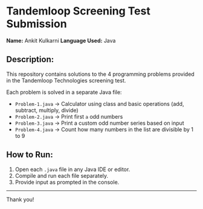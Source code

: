 # Tandemloop Screening Test Submission

**Name:** Ankit Kulkarni 
**Language Used:** Java  

## Description:

This repository contains solutions to the 4 programming problems provided in the Tandemloop Technologies screening test.

Each problem is solved in a separate Java file:

- `Problem-1.java` → Calculator using class and basic operations (add, subtract, multiply, divide)
- `Problem-2.java` → Print first `a` odd numbers
- `Problem-3.java` → Print a custom odd number series based on input
- `Problem-4.java` → Count how many numbers in the list are divisible by 1 to 9

## How to Run:
1. Open each `.java` file in any Java IDE or editor.
2. Compile and run each file separately.
3. Provide input as prompted in the console.

---

Thank you!
